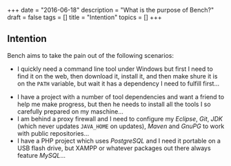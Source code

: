 +++
date = "2016-06-18"
description = "What is the purpose of Bench?"
draft = false
tags = []
title = "Intention"
topics = []
+++

## Intention

Bench aims to take the pain out of the following scenarios:

* I quickly need a command line tool under Windows but first I need to
  find it on the web, then download it, install it, and then make shure
  it is on the `PATH` variable, but wait it has a dependency I need to fulfill first...
<!--more-->
* I have a project with a number of tool dependencies and want a friend
  to help me make progress, but then he needs to install all the tools
  I so carefully prepared on my maschine...
* I am behind a proxy firewall and I need to configure my _Eclipse_, _Git_, _JDK_
  (which never updates `JAVA_HOME` on updates), _Maven_ and _GnuPG_ to work
  with public repositories...
* I have a PHP project which uses _PostgreSQL_ and I need it portable on a
  USB flash drive, but XAMPP or whatever packages out there always feature
  _MySQL_...
